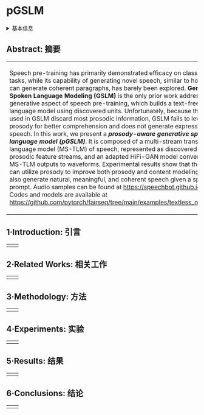 # pGSLM

<details>
<summary>基本信息</summary>

- 标题: "Text-Free Prosody-Aware Generative Spoken Language Modeling"
- 作者:
  - 01 Eugene Kharitonov,
  - 02 Ann Lee,
  - 03 Adam Polyak,
  - 04 Yossi Adi,
  - 05 Jade Copet,
  - 06 Kushal Lakhotia,
  - 07 Tu-Anh Nguyen,
  - 08 Morgane Riviere,
  - 09 Abdelrahman Mohamed,
  - 10 Emmanuel Dupoux,
  - 11 Wei-Ning Hsu
- 链接:
  - [ArXiv](https://arxiv.org/abs/2109.03264)
  - [Publication](https://doi.org/10.18653/v1/2022.acl-long.593)
  - [Github](https://github.com/pytorch/fairseq/tree/main/examples/textless_nlp/pgslm)
  - [Demo](https://speechbot.github.io/pgslm)
- 文件:
  - [ArXiv](_PDF/2109.03264v2__pGSLM__Text-Free_Prosody-Aware_Generative_Spoken_Language_Modeling.pdf)
  - [Publication](_PDF/2109.03264p0__pGSLM__ACL2022.pdf)

</details>

## Abstract: 摘要

<table><tr><td width="50%">

Speech pre-training has primarily demonstrated efficacy on classification tasks, while its capability of generating novel speech, similar to how GPT-2 can generate coherent paragraphs, has barely been explored.
**Generative Spoken Language Modeling (GSLM)** is the only prior work addressing the generative aspect of speech pre-training, which builds a text-free language model using discovered units.
Unfortunately, because the units used in GSLM discard most prosodic information, GSLM fails to leverage prosody for better comprehension and does not generate expressive speech.
In this work, we present a ***prosody-aware generative spoken language model (pGSLM)***.
It is composed of a multi-stream transformer language model (MS-TLM) of speech, represented as discovered unit and prosodic feature streams, and an adapted HiFi-GAN model converting MS-TLM outputs to waveforms.
Experimental results show that the ***pGSLM*** can utilize prosody to improve both prosody and content modeling, and also generate natural, meaningful, and coherent speech given a spoken prompt.
Audio samples can be found at https://speechbot.github.io/pgslm.
Codes and models are available at https://github.com/pytorch/fairseq/tree/main/examples/textless_nlp/pgslm.

</td><td>

语音预训练已经在分类任务上展示了其有效性, 但在生成新颖的语音方面, 与 GPT-2 能够生成连贯段落的能力相比, 它还很少被探索.
**GSLM** 是唯一一项探索语音预训练生成方面的工作, 它使用发现的单元构建了无文本的语言模型.
然而, 由于 GSLM 使用的单元丢弃了大部分韵律信息, GSLM 未能利用韵律来提高理解和生成富有表现力的语音.

在这项工作中, 我们提出了一种***韵律感知的生成式口语语言模型 (Prosody Aware Generative Spoken Language Model, pGSLM)***.
它由一个多流 Transformer 语言模型 (MS-TLM) 组成, 将语音表示为发现的单元和韵律特征流, 并结合一个修改的 HiFi-GAN 模型, 将 MS-TLM 输出转换为波形.

实验结果表明, ***pGSLM*** 能够利用韵律来改进韵律和内容建模, 并根据一个口语提示生成自然、有意义和连贯的语音.
音频样本可在 https://speechbot.github.io/pgslm 找到.
代码和模型可在 https://github.com/pytorch/fairseq/tree/main/examples/textless_nlp/pgslm 找到.

</td></tr></table>

## 1·Introduction: 引言

<table><tr><td width="50%">

</td></tr></table>

## 2·Related Works: 相关工作

<table><tr><td width="50%">

</td></tr></table>

## 3·Methodology: 方法

<table><tr><td width="50%">

</td></tr></table>

## 4·Experiments: 实验

<table><tr><td width="50%">

</td></tr></table>

## 5·Results: 结果

<table><tr><td width="50%">

</td></tr></table>

## 6·Conclusions: 结论

<table><tr><td width="50%">

</td></tr></table>
